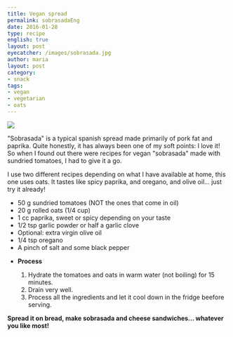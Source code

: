 ```yaml
---
title: Vegan spread
permalink: sobrasadaEng
date: 2016-01-28
type: recipe
english: true
layout: post
eyecatcher: /images/sobrasada.jpg
author: maria
layout: post
category: 
- snack
tags: 
- vegan
- vegetarian
- oats
---
```


<img src="https://farm1.staticflickr.com/506/31552274532_b98a39cdd5_o_d.jpg" />

"Sobrasada" is a typical spanish spread made primarily of pork fat and paprika. Quite honestly, it has always been one of my soft points: I love it! So when I found out there were recipes for vegan "sobrasada" made with sundried tomatoes, I had to give it a go. 

I use two different recipes depending on what I have available at home, this one uses oats. It tastes like spicy paprika, and oregano, and olive oil... just try it already!

<ul>
  <li>50 g sundried tomatoes (NOT the ones that come in oil)</li>
  <li>20 g rolled oats (1/4 cup)</li>
  <li>1 cc paprika, sweet or spicy depending on your taste</li>
  <li>1/2 tsp garlic powder or half a garlic clove</li>
  <li>Optional: extra virgin olive oil</li>
  <li>1/4 tsp oregano</li>
  <li>A pinch of salt and some black pepper</li>
</ul>

* **Process** 

  1. Hydrate the tomatoes and oats in warm water (not boiling) for 15 minutes. 
  2. Drain very well.
  3. Process all the ingredients and let it cool down in the fridge beefore serving.
    
**Spread it on bread, make sobrasada and cheese sandwiches... whatever you like most!**



